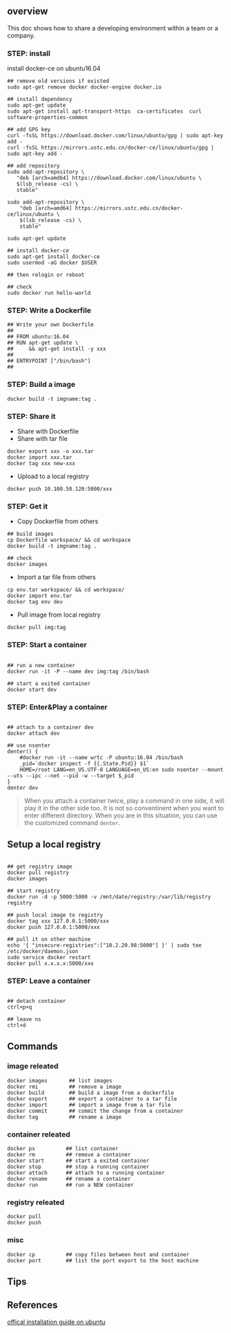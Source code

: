 ## overview

This doc shows how to share a developing environment within a team or a company.

### STEP: install

install docker-ce on ubuntu16.04

```
## remove old versions if existed
sudo apt-get remove docker docker-engine docker.io

## install dependency
sudo apt-get update
sudo apt-get install apt-transport-https  ca-certificates  curl  software-properties-common

## add GPG key
curl -fsSL https://download.docker.com/linux/ubuntu/gpg | sudo apt-key add -
curl -fsSL https://mirrors.ustc.edu.cn/docker-ce/linux/ubuntu/gpg | sudo apt-key add -

## add repository
sudo add-apt-repository \
   "deb [arch=amd64] https://download.docker.com/linux/ubuntu \
   $(lsb_release -cs) \
   stable"

sudo add-apt-repository \
    "deb [arch=amd64] https://mirrors.ustc.edu.cn/docker-ce/linux/ubuntu \
    $(lsb_release -cs) \
    stable"

sudo apt-get update

## install docker-ce
sudo apt-get install docker-ce
sudo usermod -aG docker $USER

## then relogin or reboot

## check
sudo docker run hello-world

```

### STEP: Write a Dockerfile

```
## Write your own Dockerfile
##
## FROM ubuntu:16.04
## RUN apt-get update \
##     && apt-get install -y xxx
##
## ENTRYPOINT ["/bin/bash"]
##

```


### STEP: Build a image

```
docker build -t imgname:tag .
```

### STEP: Share it
- Share with Dockerfile
- Share with tar file

```
docker export xxx -o xxx.tar
docker import xxx.tar
docker tag xxx new-xxx
```

- Upload to a local registry

```
docker push 10.100.50.120:5000/xxx
```

### STEP: Get it

- Copy Dockerfile from others

```
## build images
cp Dockerfile workspace/ && cd workspace
docker build -t imgname:tag .

## check
docker images

```

- Import a tar file from others

```
cp env.tar workspace/ && cd workspace/
docker import env.tar
docker tag env dev
```

- Pull image from local registry

```
docker pull img:tag
```

### STEP: Start a container

```shell

## run a new container
docker run -it -P --name dev img:tag /bin/bash

## start a exited container
docker start dev

```

### STEP: Enter&Play a container

```shell

## attach to a container dev
docker attach dev

## use nsenter
denter() {
    #docker run -it --name wrtc -P ubuntu:16.04 /bin/bash
    _pid=`docker inspect -f {{.State.Pid}} $1`
    HOME=/root LANG=en_US.UTF-8 LANGUAGE=en_US:en sudo nsenter --mount --uts --ipc --net --pid -w --target $_pid
}
denter dev
```

> When you attach a container twice, play a command in one side, it will play it in the other side too. It is not so conventinent when you want to enter different directory. When you are in this situation, you can use the customized command `denter`.


## Setup a local registry

```shell

## get registry image
docker pull registry
docker images

## start registry
docker run -d -p 5000:5000 -v /mnt/date/registry:/var/lib/registry registry

## push local image to registry
docker tag xxx 127.0.0.1:5000/xxx
docker push 127.0.0.1:5000/xxx

## pull it on other machine
echo '{ "insecure-registries":["10.2.20.98:5000"] }' | sudo tee /etc/docker/daemon.json
sudo service docker restart
docker pull x.x.x.x:5000/xxx

```

### STEP: Leave a container

```shell

## detach container
ctrl+p+q

## leave ns
ctrl+d

```

## Commands

### image releated

```shell
docker images       ## list images
docker rmi          ## remove a image
docker build        ## build a image from a dockerfile
docker export       ## export a container to a tar file
docker import       ## import a image from a tar file
docker commit       ## commit the change from a container
docker tag          ## rename a image
```

### container releated

```shell
docker ps          ## list container
docker rm          ## remove a container
docker start       ## start a exited container
docker stop        ## stop a running container
docker attach      ## attach to a running container
docker rename      ## rename a container
docker run         ## run a NEW container
```

### registry releated

```
docker pull
docker push
```

### misc

```shell
docker cp          ## copy files between host and container
docker port        ## list the port export to the host machine
```

## Tips


## References
[offical installation guide on ubuntu](https://docs.docker.com/install/linux/docker-ce/ubuntu/)
